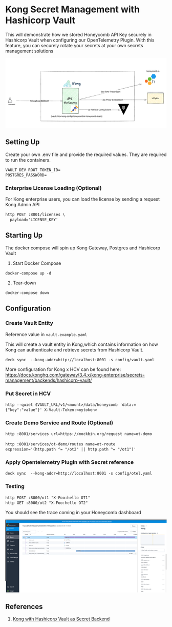 # Kong Secret Management with Hashicorp Vault



This will demonstrate how we stored Honeycomb API Key securely in Hashicorp Vault when configuring our OpenTelemetry Plugin. With this feature, you can securely rotate your secrets at your own secrets management solutions

![otel](./assets/hcv-kong.png)

## Setting Up

Create your own .env file and provide the required values. They are required to run the containers.

```
VAULT_DEV_ROOT_TOKEN_ID=
POSTGRES_PASSWORD=
```

### Enterprise License Loading (Optional)

For Kong enterprise users, you can load the license by sending a request Kong Admin API

```
http POST :8001/licenses \
  payload='LICENSE_KEY'
```

## Starting Up

The docker compose will spin up Kong Gateway, Postgres and Hashicorp Vault

1. Start Docker Compose 
```
docker-compose up -d
```

2. Tear-down
```
docker-compose down
```


## Configuration 

### Create Vault Entity

Reference value in ```vault.example.yaml```

This will create a vault entity in Kong,which contains information on how Kong can authenticate and retrieve secrets from Hashicorp Vault.

```
deck sync  --kong-addr=http://localhost:8001 -s config/vault.yaml
```

More configuration for Kong x HCV can be found here: https://docs.konghq.com/gateway/3.4.x/kong-enterprise/secrets-management/backends/hashicorp-vault/

### Put Secret in HCV

```
http --quiet $VAULT_URL/v1/<mount>/data/honeycomb 'data:={"key":"value"}' X-Vault-Token:<mytoken>
```

### Create Demo Service and Route (Optional)

```
http :8001/services url=https://mockbin.org/request name=ot-demo

http :8001/services/ot-demo/routes name=ot-route expression='(http.path ^= "/ot2" || http.path ^= "/ot1")'
```


### Apply Opentelemetry Plugin with Secret reference

```
deck sync  --kong-addr=http://localhost:8001 -s config/otel.yaml
```

### Testing

```
http POST :8000/ot1 "X-Foo:hello OT1"
http GET :8000/ot2 "X-Foo:hello OT2"
```

You should see the trace coming in your Honeycomb dashboard

![dashboard](./assets/honeycomb.png)


## References

1. [Kong with Hashicorp Vault as Secret Backend](https://docs.konghq.com/gateway/latest/kong-enterprise/secrets-management/backends/hashicorp-vault/)
